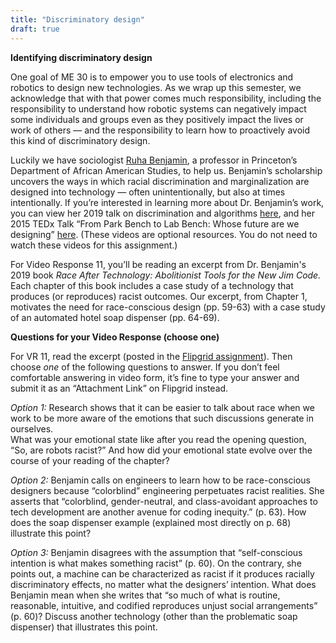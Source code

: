 ```yaml
---
title: "Discriminatory design"
draft: true
---
```


**Identifying discriminatory design**

One goal of ME 30 is to empower you to use tools of electronics and robotics to design new technologies. As we wrap up this semester, we acknowledge that with that power comes much responsibility, including the responsibility to understand how robotic systems can negatively impact some individuals and groups even as they positively impact the lives or work of others — and the responsibility to learn how to proactively avoid this kind of discriminatory design.  

Luckily we have sociologist [Ruha Benjamin](https://aas.princeton.edu/people/ruha-benjamin), a professor in Princeton’s Department of African American Studies, to help us. Benjamin’s scholarship uncovers the ways in which racial discrimination and marginalization are designed into technology — often unintentionally, but also at times intentionally. If you’re interested in learning more about Dr. Benjamin’s work, you can view her 2019 talk on discrimination and algorithms [here](https://www.youtube.com/watch?v=zZEVAVf6_Ak), and her 2015 TEDx Talk “From Park Bench to Lab Bench: Whose future are we designing” [here](https://www.youtube.com/watch?v=_8RrX4hjCr0). (These videos are optional resources. You do not need to watch these videos for this assignment.)  

For Video Response 11, you’ll be reading an excerpt from Dr. Benjamin's 2019 book *Race After Technology: Abolitionist Tools for the New Jim Code.* Each chapter of this book includes a case study of a technology that produces (or reproduces) racist outcomes.  Our excerpt, from Chapter 1, motivates the need for race-conscious design (pp. 59-63) with a case study of an automated hotel soap dispenser (pp. 64-69).  


**Questions for your Video Response (choose one)**  

For VR 11, read the excerpt (posted in the [Flipgrid assignment](flipgrid.com/me30)). Then choose *one* of the following questions to answer.  If you don’t feel comfortable answering in video form, it’s fine to type your answer and submit it as an “Attachment Link” on Flipgrid instead.   

*Option 1:*
Research shows that it can be easier to talk about race when we work to be more aware of the emotions that such discussions generate in ourselves.   
What was your emotional state like after you read the opening question, “So, are robots racist?”  And how did your emotional state evolve over the course of your reading of the chapter?  

*Option 2:*
Benjamin calls on engineers to learn how to be race-conscious designers because “colorblind” engineering perpetuates racist realities. She asserts that “colorblind, gender-neutral, and class-avoidant approaches to tech development are another avenue for coding inequity.” (p. 63). 
How does the soap dispenser example (explained most directly on p. 68) illustrate this point?

*Option 3:*
Benjamin disagrees with the assumption that “self-conscious intention is what makes something racist” (p. 60). On the contrary, she points out, a machine can be characterized as racist if it produces racially discriminatory effects, no matter what the designers’ intention. 
What does Benjamin mean when she writes that “so much of what is routine, reasonable, intuitive, and codified reproduces unjust social arrangements” (p. 60)? Discuss another technology (other than the problematic soap dispenser) that illustrates this point.
